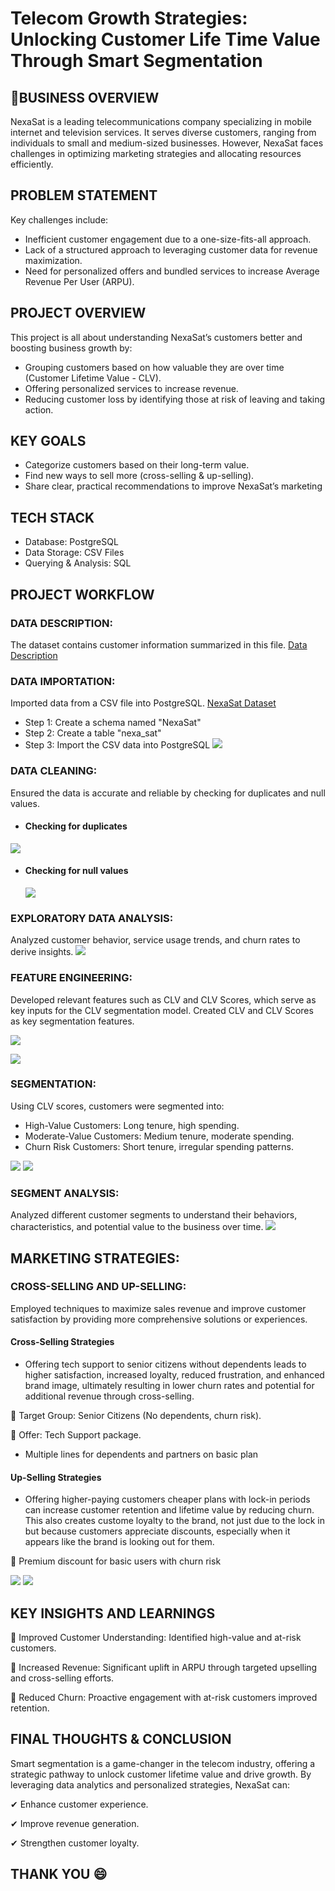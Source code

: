 # Telecom Growth Strategies: Unlocking Customer Life Time Value Through Smart Segmentation
## 🏢BUSINESS OVERVIEW
NexaSat is a leading telecommunications company specializing in mobile internet and television services. It serves diverse customers, ranging from individuals to small and medium-sized businesses. However, NexaSat faces challenges in optimizing marketing strategies and allocating resources efficiently. 
## PROBLEM STATEMENT
Key challenges include:
- Inefficient customer engagement due to a one-size-fits-all approach.
- Lack of a structured approach to leveraging customer data for revenue maximization.
- Need for personalized offers and bundled services to increase Average Revenue Per User (ARPU).
## PROJECT OVERVIEW
This project is all about understanding NexaSat’s customers better and boosting business growth by:
- Grouping customers based on how valuable they are over time (Customer Lifetime Value - CLV).
- Offering personalized services to increase revenue.
- Reducing customer loss by identifying those at risk of leaving and taking action.
## KEY GOALS
- Categorize customers based on their long-term value.
- Find new ways to sell more (cross-selling & up-selling).
- Share clear, practical recommendations to improve NexaSat’s marketing
## TECH STACK
- Database: PostgreSQL
- Data Storage: CSV Files
- Querying & Analysis: SQL


## PROJECT WORKFLOW
### DATA DESCRIPTION:
The dataset contains customer information summarized in this file. [Data Description](DATA_DESCRIPTION.pdf)
### DATA IMPORTATION:
Imported data from a CSV file into PostgreSQL. [NexaSat Dataset](NexaSatData.csv)
- Step 1: Create a schema named "NexaSat"
- Step 2: Create a table "nexa_sat"
- Step 3: Import the CSV data into PostgreSQL
![](NexaSat_table.PNG)

### DATA CLEANING: 
Ensured the data is accurate and reliable by checking for duplicates and null values.
- #### Checking for duplicates
![](No_duplicates.PNG)
- #### Checking for null values

   ![](No_null.PNG)

### EXPLORATORY DATA ANALYSIS:
Analyzed customer behavior, service usage trends, and churn rates to derive insights.
![](EDA_nexasat.PNG)

### FEATURE ENGINEERING:
Developed relevant features such as CLV and CLV Scores, which serve as key inputs for the CLV segmentation model.
Created CLV and CLV Scores as key segmentation features.

![](existing_customers.PNG)

![](clv_score.PNG)

### SEGMENTATION: 
Using CLV scores, customers were segmented into:
- High-Value Customers: Long tenure, high spending.
- Moderate-Value Customers: Medium tenure, moderate spending.
- Churn Risk Customers: Short tenure, irregular spending patterns.

![](existing_customers.PNG)
![](clv_score_segment.PNG)

### SEGMENT ANALYSIS:
Analyzed different customer segments to understand their behaviors, characteristics, and potential value to the business over time.
![](SEGMENT_ANALYSIS.PNG)

## MARKETING STRATEGIES: 
### CROSS-SELLING AND UP-SELLING:
Employed techniques to maximize sales revenue and improve customer satisfaction by providing more comprehensive solutions or experiences.
#### Cross-Selling Strategies
- Offering tech support to senior citizens without dependents leads to higher satisfaction, increased loyalty, reduced frustration, and enhanced brand image, ultimately resulting in lower churn rates and potential for additional revenue through cross-selling.
  
📌 Target Group: Senior Citizens (No dependents, churn risk).

📌 Offer: Tech Support package.

- Multiple lines for dependents and partners on basic plan
  
#### Up-Selling Strategies
- Offering higher-paying customers cheaper plans with lock-in periods can increase customer retention and lifetime value by reducing churn. This also creates custome loyalty to the brand, not just due to the lock in but because customers appreciate discounts, especially when it appears like the brand is looking out for them.
  
📌 Premium discount for basic users with churn risk

![](Cross_Selling.PNG)
![](Up_Selling.PNG)

## KEY INSIGHTS AND LEARNINGS
📌 Improved Customer Understanding: Identified high-value and at-risk customers.

📌 Increased Revenue: Significant uplift in ARPU through targeted upselling and cross-selling efforts.

📌 Reduced Churn: Proactive engagement with at-risk customers improved retention.

## FINAL THOUGHTS & CONCLUSION 
Smart segmentation is a game-changer in the telecom industry, offering a strategic pathway to unlock customer lifetime value and drive growth. By leveraging data analytics and personalized strategies, NexaSat can:

✔ Enhance customer experience.

✔ Improve revenue generation.

✔ Strengthen customer loyalty.

## THANK YOU :smile:

